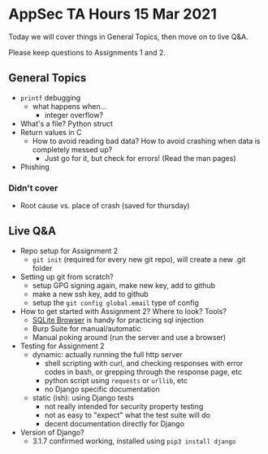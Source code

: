 # AppSec TA Hours 15 Mar 2021

Today we will cover things in General Topics, then move on to live Q&A.

Please keep questions to Assignments 1 and 2.

## General Topics

 * `printf` debugging
   * what happens when...
     - integer overflow?
 * What's a file? Python struct
 * Return values in C
   * How to avoid reading bad data? How to avoid crashing when data is
     completely messed up?
     - Just go for it, but check for errors! (Read the man pages)
 * Phishing

### Didn't cover
 * Root cause vs. place of crash (saved for thursday)

## Live Q&A

 * Repo setup for Assignment 2
   * `git init` (required for every new git repo), will create a new .git folder
 * Setting up git from scratch?
   * setup GPG signing again, make new key, add to github
   * make a new ssh key, add to github
   * setup the `git config global.email` type of config
 * How to get started with Assignment 2? Where to look? Tools?
   * [SQLite Browser](https://sqlitebrowser.org/) is handy for practicing sql
     injection
   * Burp Suite for manual/automatic
   * Manual poking around (run the server and use a browser)
 * Testing for Assignment 2
   * dynamic: actually running the full http server
     * shell scripting with curl, and checking responses with error codes in
       bash, or grepping through the response page, etc
     * python script using `requests` or `urllib`, etc
     * no Django specific documentation
   * static (ish): using Django tests
     * not really intended for security property testing
     * not as easy to "expect" what the test suite will do
     * decent documentation directly for Django
 * Version of Django?
   * 3.1.7 confirmed working, installed using `pip3 install django`


